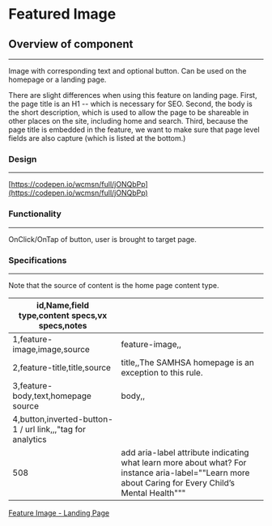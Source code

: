 # Featured Image

## Overview of component

---

Image with corresponding text and optional button. Can be used on the homepage or a landing page.

There are slight differences when using this feature on landing page. First, the page title is an H1 -- which is necessary for SEO. Second, the body is the short description, which is used to allow the page to be shareable in other places on the site, including home and search. Third, because the page title is embedded in the feature, we want to make sure that page level fields are also capture (which is listed at the bottom.)

### Design

---

[https://codepen.io/wcmsn/full/jONQbPp](https://codepen.io/wcmsn/full/jONQbPp)

### Functionality

---

OnClick/OnTap of button, user is brought to target page.

### Specifications

---

Note that the source of content is the home page content type.

| ﻿id,Name,field type,content specs,vx specs,notes            |                                                                                                                                                      |
|------------------------------------------------------------|------------------------------------------------------------------------------------------------------------------------------------------------------|
| 1,feature-image,image,source                               | feature-image,,                                                                                                                                      |
| 2,feature-title,title,source                               | title,,The SAMHSA homepage is an exception to this rule.                                                                                             |
| 3,feature-body,text,homepage source                        | body,,                                                                                                                                               |
| 4,button,inverted-button-1 / url link,,,"tag for analytics |                                                                                                                                                      |
| 508                                                        | add aria-label attribute indicating what learn more about what? For instance aria-label=""Learn more about Caring for Every Child’s Mental Health""" |

[Feature Image - Landing Page](https://www.notion.so/a149a92a670a479d99fdccc3745a3ecc)
